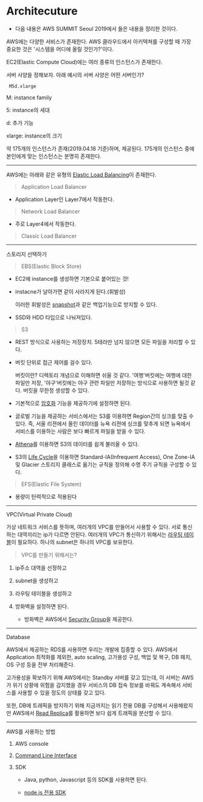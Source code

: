 # Architecuture

- 다음 내용은 AWS SUMMIT Seoul 2019에서 들은 내용을 정리한 것이다.

AWS에는 다양한 서비스가 존재한다. AWS 클라우드에서 아키텍쳐를 구성할 때 가장 중요한 것은 '시스템을 어디에 올릴 것인가?'이다.

EC2(Elastic Compute Cloud)에는 여러 종류의 인스턴스가 존재한다.

서버 사양을 정해보자. 아래 예시의 서버 사양은 어떤 서버인가?

```
 M5d.xlarge
```

M: instance family

5: instance의 세대

d: 추가 기능

xlarge: instance의 크기

약 175개의 인스턴스가 존재(2019.04.18 기준)하며, 제공된다. 175개의 인스턴스 중에 본인에게 맞는 인스턴스는 분명히 존재한다.

---

AWS에는 아래와 같은 유형의 [Elastic Load Balancing](https://docs.aws.amazon.com/elasticloadbalancing/index.html)이 존재한다.

> Application Load Balancer

- Application Layer인 Layer7에서 작동한다.

> Network Load Balancer

- 주로 Layer4에서 작동한다.

> Classic Load Balancer

---

스토리지 선택하기

> EBS(Elastic Block Store)

- EC2에 instance를 생성하면 기본으로 붙어있는 것!

- instacne가 날아가면 같이 사라지게 된다.(휘발성)

  이러한 휘발성은 [snapshot](https://docs.aws.amazon.com/ko_kr/AWSEC2/latest/UserGuide/ebs-creating-snapshot.html)과 같은 백업기능으로 방지할 수 있다.

- SSD와 HDD 타입으로 나눠져있다.

> S3

- REST 방식으로 사용하는 저장장치. 5테라만 넘지 않으면 모든 파일을 처리할 수 있다.

- 버킷 단위로 접근 제어를 걸수 있다.

  버킷이란? 디렉토리 개념으로 이해하면 쉬울 것 같다. '여행'버킷에는 여행에 대한 파일만 저장, '야구'버킷에는 야구 관련 파일만 저장하는 방식으로 사용하면 될것 같다. 버킷을 무한정 생성할 수 있다.

- 기본적으로 [암호화](https://docs.aws.amazon.com/ko_kr/AmazonS3/latest/dev/bucket-encryption.html) 기능을 제공하기에 설정하면 된다.

* 글로벌 기능을 제공하는 서비스에서는 S3를 이용하면 Region간의 싱크를 맞출 수 있다. 즉, 서울 리젼에서 올린 데이터를 뉴욕 리젼에 싱크를 맞추게 되면 뉴욕에서 서비스를 이용하는 사람은 보다 빠르게 파일을 받을 수 있다.

* [Athena](https://aws.amazon.com/ko/athena/)를 이용하면 S3의 데이터를 쉽게 불러올 수 있다.

* S3의 [Life Cycle](https://docs.aws.amazon.com/ko_kr/AmazonS3/latest/user-guide/create-lifecycle.html)을 이용하면 Standard-IA(Infrequent Access), One Zone-IA 및 Glacier 스토리지 클래스로 옮기는 규칙을 정의해 수명 주기 규칙을 구성할 수 있다.

> EFS(Elastic File System)

- 용량이 탄력적으로 적용된다

---

VPC(Virtual Private Cloud)

가상 네트워크 서비스를 뜻하며, 여러개의 VPC를 만들어서 사용할 수 있다. 서로 통신하는 대역끼리는 ip가 다르면 안된다. 여러개의 VPC가 통신하기 위해서는 [라우팅 테이블](https://docs.aws.amazon.com/ko_kr/vpc/latest/userguide/VPC_Route_Tables.html)이 필요하다. 하나의 subnet은 하나의 VPC를 보유한다.

> VPC를 만들기 위해서는?

1. ip주소 대역을 선정하고

2. subnet을 생성하고

3. 라우팅 테이블을 생성하고

4. 방화벽을 설정하면 된다.

   - 방화벽은 AWS에서 [Security Group](https://docs.aws.amazon.com/ko_kr/vpc/latest/userguide/VPC_SecurityGroups.html)을 제공한다.

---

Database

AWS에서 제공하는 RDS를 사용하면 우리는 개발에 집중할 수 있다. AWS에서 Application 최적화를 제외한, auto scaling, 고가용성 구성, 백업 및 복구, DB 패치, OS 구성 등을 전부 처리해준다.

고가용성을 확보하기 위해 AWS에서는 Standby 서버를 갖고 있는데, 이 서버는 AWS가 위기 상황에 위험을 감지했을 경우 서비스의 DB 접속 정보를 바꿔도 계속해서 서비스를 사용할 수 있을 정도의 상태를 갖고 있다.

또한, DB에 트래픽을 방지하기 위해 지금까지는 읽기 전용 DB를 구성해서 사용해왔지만 AWS에서 [Read Replica](https://aws.amazon.com/ko/rds/details/read-replicas/)를 활용하면 보다 쉽게 트래픽을 분산할 수 있다.

---

AWS를 사용하는 방법

1. AWS console

2. [Command Line Interface](https://aws.amazon.com/ko/cli/)

3. SDK

   - Java, python, Javascript 등의 SDK를 사용하면 된다.

   - [node.js 전용 SDK](https://aws.amazon.com/ko/sdk-for-node-js/)
